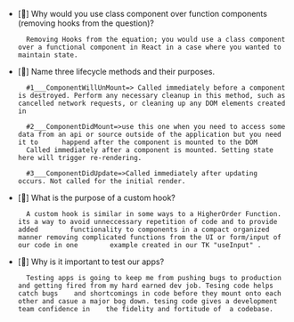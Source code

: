 
- [🛫] Why would you use class component over function components (removing hooks from the question)?

        Removing Hooks from the equation; you would use a class component over a functional component in React in a case where you wanted to maintain state. 

- [🛫] Name three lifecycle methods and their purposes.

        #1___ComponentWillUnMount=> Called immediately before a component is destroyed. Perform any necessary cleanup in this method, such as cancelled network requests, or cleaning up any DOM elements created in 

        #2___ComponentDidMount=>use this one when you need to access some data from an api or source outside of the application but you need it to      happend after the component is mounted to the DOM
        Called immediately after a component is mounted. Setting state here will trigger re-rendering.
      
        #3___ComponentDidUpdate=>Called immediately after updating occurs. Not called for the initial render.

- [🛫] What is the purpose of a custom hook?

        A custom hook is similar in some ways to a HigherOrder Function. its a way to avoid unneccessary repetition of code and to provide added        functionality to components in a compact organized manner removing complicated functions from the UI or form/input of our code in one        example created in our TK "useInput" .  

- [🛫] Why is it important to test our apps?

        Testing apps is going to keep me from pushing bugs to production and getting fired from my hard earned dev job. Tesing code helps catch bugs    and shortcomings in code before they mount onto each other and casue a major bog down. tesing code gives a development team confidence in    the fidelity and fortitude of  a codebase. 